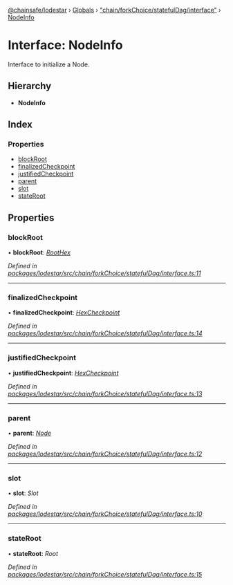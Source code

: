 [@chainsafe/lodestar](../README.md) › [Globals](../globals.md) › ["chain/forkChoice/statefulDag/interface"](../modules/_chain_forkchoice_statefuldag_interface_.md) › [NodeInfo](_chain_forkchoice_statefuldag_interface_.nodeinfo.md)

# Interface: NodeInfo

Interface to initialize a Node.

## Hierarchy

* **NodeInfo**

## Index

### Properties

* [blockRoot](_chain_forkchoice_statefuldag_interface_.nodeinfo.md#blockroot)
* [finalizedCheckpoint](_chain_forkchoice_statefuldag_interface_.nodeinfo.md#finalizedcheckpoint)
* [justifiedCheckpoint](_chain_forkchoice_statefuldag_interface_.nodeinfo.md#justifiedcheckpoint)
* [parent](_chain_forkchoice_statefuldag_interface_.nodeinfo.md#parent)
* [slot](_chain_forkchoice_statefuldag_interface_.nodeinfo.md#slot)
* [stateRoot](_chain_forkchoice_statefuldag_interface_.nodeinfo.md#stateroot)

## Properties

###  blockRoot

• **blockRoot**: *[RootHex](../modules/_chain_forkchoice_interface_.md#roothex)*

*Defined in [packages/lodestar/src/chain/forkChoice/statefulDag/interface.ts:11](https://github.com/ChainSafe/lodestar/blob/5f04d592a/packages/lodestar/src/chain/forkChoice/statefulDag/interface.ts#L11)*

___

###  finalizedCheckpoint

• **finalizedCheckpoint**: *[HexCheckpoint](_chain_forkchoice_interface_.hexcheckpoint.md)*

*Defined in [packages/lodestar/src/chain/forkChoice/statefulDag/interface.ts:14](https://github.com/ChainSafe/lodestar/blob/5f04d592a/packages/lodestar/src/chain/forkChoice/statefulDag/interface.ts#L14)*

___

###  justifiedCheckpoint

• **justifiedCheckpoint**: *[HexCheckpoint](_chain_forkchoice_interface_.hexcheckpoint.md)*

*Defined in [packages/lodestar/src/chain/forkChoice/statefulDag/interface.ts:13](https://github.com/ChainSafe/lodestar/blob/5f04d592a/packages/lodestar/src/chain/forkChoice/statefulDag/interface.ts#L13)*

___

###  parent

• **parent**: *[Node](../classes/_chain_forkchoice_statefuldag_lmdghost_.node.md)*

*Defined in [packages/lodestar/src/chain/forkChoice/statefulDag/interface.ts:12](https://github.com/ChainSafe/lodestar/blob/5f04d592a/packages/lodestar/src/chain/forkChoice/statefulDag/interface.ts#L12)*

___

###  slot

• **slot**: *Slot*

*Defined in [packages/lodestar/src/chain/forkChoice/statefulDag/interface.ts:10](https://github.com/ChainSafe/lodestar/blob/5f04d592a/packages/lodestar/src/chain/forkChoice/statefulDag/interface.ts#L10)*

___

###  stateRoot

• **stateRoot**: *Root*

*Defined in [packages/lodestar/src/chain/forkChoice/statefulDag/interface.ts:15](https://github.com/ChainSafe/lodestar/blob/5f04d592a/packages/lodestar/src/chain/forkChoice/statefulDag/interface.ts#L15)*
